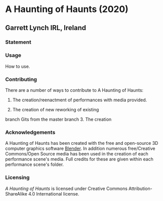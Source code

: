 # A Haunting of Haunts (2020)
## Garrett Lynch IRL, Ireland

### Statement




### Usage

How to use.



### Contributing

There are a number of ways to contribute to A Haunting of Haunts:

1. The creation/reenactment of performances with media provided.

2. The creation of new reworking of existing 

branch Gits from the master branch
3. The creation 






### Acknowledgements

A Haunting of Haunts has been created with the free and open-source 3D computer graphics software [Blender](https://www.blender.org/). In addition numerous free/Creative Commons/Open Source media has been used in the creation of each performance scene's media. Full credits for these are given within each performance scene's folder.



### Licensing

*A Haunting of Haunts* is licensed under Creative Commons Attribution-ShareAlike 4.0 International license.